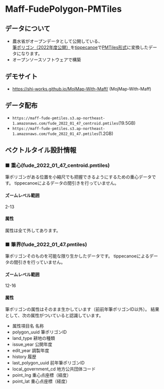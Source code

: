 # Maff-FudePolygon-PMTiles

## データについて
- 農水省がオープンデータとして公開している、[筆ポリゴン（2022年度公開）](https://www.maff.go.jp/j/tokei/porigon/)を[tippecanoe](https://github.com/felt/tippecanoe)で[PMTiles形式](https://github.com/protomaps/PMTiles)に変換したデータになります。
- オープンソースソフトウェアで構築

## デモサイト
- https://shi-works.github.io/MojMap-With-Maff/ (MojMap-With-Maff)

## データ配布
- `https://maff-fude-pmtiles.s3.ap-northeast-1.amazonaws.com/fude_2022_01_47_centroid.pmtiles`(19.5GB)
- `https://maff-fude-pmtiles.s3.ap-northeast-1.amazonaws.com/fude_2022_01_47.pmtiles`(1.2GB)

## ベクトルタイル設計情報
### ■ 重心(fude_2022_01_47_centroid.pmtiles)
筆ポリゴンがある位置を小縮尺でも把握できるようにするための重心データです。
tippecanoeによるデータの間引きを行っていません。

#### ズームレベル範囲
2-13

#### 属性
属性は全て外してあります。

### ■ 筆界(fude_2022_01_47.pmtiles)
筆ポリゴンそのものを可能な限り生かしたデータです。
tippecanoeによるデータの間引きを行っていません。

#### ズームレベル範囲
12-16

#### 属性
筆ポリゴンの属性はそのまま生かしています（前前年筆ポリゴンID以外）。
結果として、次の属性がついていると認識しています。

- 属性項目名 名称
- polygon_uuid 筆ポリゴンID
- land_type 耕地の種類
- issue_year 公開年度
- edit_year 調製年度
- history 履歴
- last_polygon_uuid 前年筆ポリゴンID
- local_government_cd 地方公共団体コード
- point_lng 重心点座標（経度）
- point_lat 重心点座標（経度）
